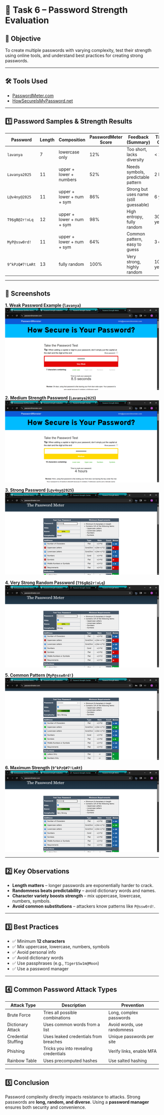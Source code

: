 # 🔐 Task 6 – Password Strength Evaluation

## 🎯 Objective
To create multiple passwords with varying complexity, test their strength using online tools, and understand best practices for creating strong passwords.

---

## 🛠 Tools Used
- [PasswordMeter.com](https://passwordmeter.com)
- [HowSecureIsMyPassword.net](https://howsecureismypassword.net)

---

## 1️⃣ Password Samples & Strength Results

| Password         | Length | Composition                  | PasswordMeter Score | Feedback (Summary)                                | Time to Crack |
|------------------|--------|------------------------------|---------------------|---------------------------------------------------|--------------|
| `lavanya`        | 7      | lowercase only               | 12%                 | Too short, lacks diversity                        | < 1 sec      |
| `Lavanya2025`    | 11     | upper + lower + numbers      | 52%                 | Needs symbols, predictable pattern                | 2 hours      |
| `L@v4ny@2025`    | 11     | upper + lower + num + sym    | 86%                 | Strong but uses name (still guessable)             | 6 years      |
| `T9$gB@2r!xLq`   | 12     | upper + lower + num + sym    | 98%                 | High entropy, fully random                         | 300+ years   |
| `MyP@ssw0rd!`    | 11     | upper + lower + num + sym    | 64%                 | Common pattern, easy to guess                      | 3 days       |
| `9^kPzQ#7!LmRt`  | 13     | fully random                 | 100%                | Very strong, highly random                         | 10,000+ years|

---

## 📸 Screenshots

**1. Weak Password Example (`lavanya`)**  
![Weak Password - lavanya](screenshots/1.png)

**2. Medium Strength Password (`Lavanya2025`)**  
![Medium Password - Lavanya2025](screenshots/2.png)

**3. Strong Password (`L@v4ny@2025`)**  
![Strong Password - Lavanya2025_special.jpg](screenshots/2.6.png)

**4. Very Strong Random Password (`T9$gB@2r!xLq`)**  
![Very Strong Password - T9_special.jpg](screenshots/2.5.png)

**5. Common Pattern (`MyP@ssw0rd!`)**  
![Common Pattern - MyPassword_special.jpg](screenshots/3.png)

**6. Maximum Strength (`9^kPzQ#7!LmRt`)**  
![Maximum Strength - MaxStrength_special.jpg](screenshots/4.png)

---

## 2️⃣ Key Observations
- **Length matters** – longer passwords are exponentially harder to crack.
- **Randomness beats predictability** – avoid dictionary words and names.
- **Character variety boosts strength** – mix uppercase, lowercase, numbers, symbols.
- **Avoid common substitutions** – attackers know patterns like `P@ssw0rd!`.

---

## 3️⃣ Best Practices
- ✅ Minimum **12 characters**
- ✅ Mix uppercase, lowercase, numbers, symbols
- ✅ Avoid personal info
- ✅ Avoid dictionary words
- ✅ Use passphrases (e.g., `T1ger$Sw1m@Moon`)
- ✅ Use a password manager

---

## 4️⃣ Common Password Attack Types

| Attack Type         | Description                                          | Prevention |
|--------------------|------------------------------------------------------|------------|
| Brute Force        | Tries all possible combinations                      | Long, complex passwords |
| Dictionary Attack  | Uses common words from a list                        | Avoid words, use randomness |
| Credential Stuffing| Uses leaked credentials from breaches                 | Unique passwords per site |
| Phishing           | Tricks you into revealing credentials                | Verify links, enable MFA |
| Rainbow Table      | Uses precomputed hashes                              | Use salted hashing |

---

## 5️⃣ Conclusion
Password complexity directly impacts resistance to attacks. Strong passwords are **long, random, and diverse**. Using a **password manager** ensures both security and convenience.
